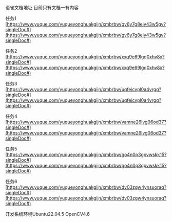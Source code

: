 语雀文档地址
目前只有文档一有内容

任务1 [https://www.yuque.com/yuqueyonghuakgijn/xmbrbw/gv6y7g8eiy43w5gv?singleDoc#](https://www.yuque.com/yuqueyonghuakgijn/xmbrbw/gv6y7g8eiy43w5gv?singleDoc#) 

任务2 [https://www.yuque.com/yuqueyonghuakgijn/xmbrbw/xxq9e69lgq0xhv8x?singleDoc#](https://www.yuque.com/yuqueyonghuakgijn/xmbrbw/xxq9e69lgq0xhv8x?singleDoc#) 

任务3 [https://www.yuque.com/yuqueyonghuakgijn/xmbrbw/uqfeicvpl0a4vrgq?singleDoc#](https://www.yuque.com/yuqueyonghuakgijn/xmbrbw/uqfeicvpl0a4vrgq?singleDoc#)

任务4 [https://www.yuque.com/yuqueyonghuakgijn/xmbrbw/vamne26lvg06od37?singleDoc#](https://www.yuque.com/yuqueyonghuakgijn/xmbrbw/vamne26lvg06od37?singleDoc#)

任务5 [https://www.yuque.com/yuqueyonghuakgijn/xmbrbw/go4n0p3gpvwskk15?singleDoc#](https://www.yuque.com/yuqueyonghuakgijn/xmbrbw/go4n0p3gpvwskk15?singleDoc#)

任务6 [https://www.yuque.com/yuqueyonghuakgijn/xmbrbw/dv03zgw4ynsuoraq?singleDoc#](https://www.yuque.com/yuqueyonghuakgijn/xmbrbw/dv03zgw4ynsuoraq?singleDoc#)

开发系统环境Ubuntu22.04.5
OpenCV4.6
